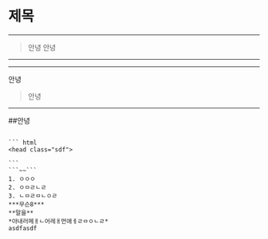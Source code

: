 # 제목
----
>안녕
안녕
----
---
안녕
> 안녕
---
##안녕
~~~asdf~~~

``` html
<head class="sdf">

```
```~~```
1. ㅇㅇㅇ
2. ㅇㅁㄹㄴㄹ
3. ㄴㅁㄹㅁㄴㅇㄹ
***무슨8***
**말을**
*아내러메ㅐㄴ어레ㅐ먼애ㅔㄹㅁㅇㄴㄹ*
asdfasdf